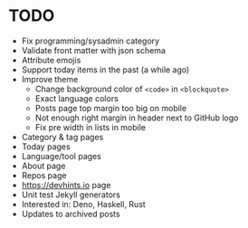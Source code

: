 # TODO

* Fix programming/sysadmin category
* Validate front matter with json schema
* Attribute emojis
* Support today items in the past (a while ago)
* Improve theme
  * Change background color of `<code>` in `<blockquote>`
  * Exact language colors
  * Posts page top margin too big on mobile
  * Not enough right margin in header next to GitHub logo
  * Fix pre width in lists in mobile
* Category & tag pages
* Today pages
* Language/tool pages
* About page
* Repos page
* https://devhints.io page
* Unit test Jekyll generators
* Interested in: Deno, Haskell, Rust
* Updates to archived posts
